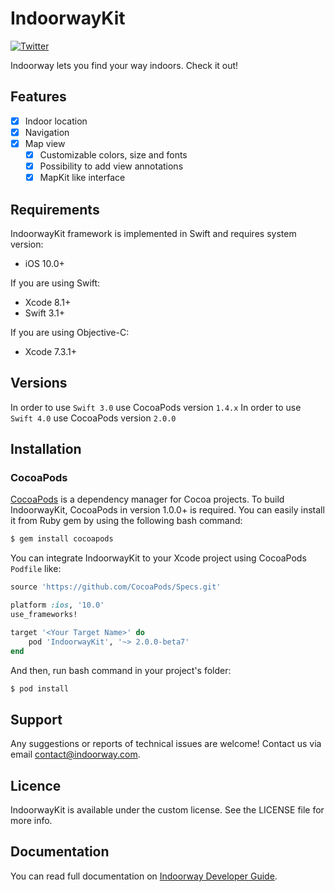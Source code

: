# IndoorwayKit

[![Twitter](https://img.shields.io/badge/twitter-@Indoorway-blue.svg?style=flat)](http://twitter.com/indoorway)

Indoorway lets you find your way indoors. Check it out!

## Features

- [x] Indoor location
- [x] Navigation
- [x] Map view
	- [x] Customizable colors, size and fonts
	- [x] Possibility to add view annotations
	- [x] MapKit like interface

## Requirements

IndoorwayKit framework is implemented in Swift and requires system version:

- iOS 10.0+

If you are using Swift:

- Xcode 8.1+
- Swift 3.1+

If you are using Objective-C:

- Xcode 7.3.1+

## Versions
In order to use `Swift 3.0` use CocoaPods version `1.4.x`
In order to use `Swift 4.0` use CocoaPods version `2.0.0`

## Installation

### CocoaPods

[CocoaPods](http://cocoapods.org) is a dependency manager for Cocoa projects. To build IndoorwayKit, CocoaPods in version 1.0.0+ is required. You can easily install it from Ruby gem by using the following bash command:

```bash
$ gem install cocoapods
```


You can integrate IndoorwayKit to your Xcode project using CocoaPods `Podfile` like:

```ruby
source 'https://github.com/CocoaPods/Specs.git'

platform :ios, '10.0'
use_frameworks!

target '<Your Target Name>' do
    pod 'IndoorwayKit', '~> 2.0.0-beta7'
end
```

And then, run bash command in your project's folder:

```bash
$ pod install
```
## Support

Any suggestions or reports of technical issues are welcome! Contact us via email contact@indoorway.com.

## Licence

IndoorwayKit is available under the custom license. See the LICENSE file for more info.

## Documentation

You can read full documentation on [Indoorway Developer Guide](https://help.indoorway.com/v1.4.1/).
